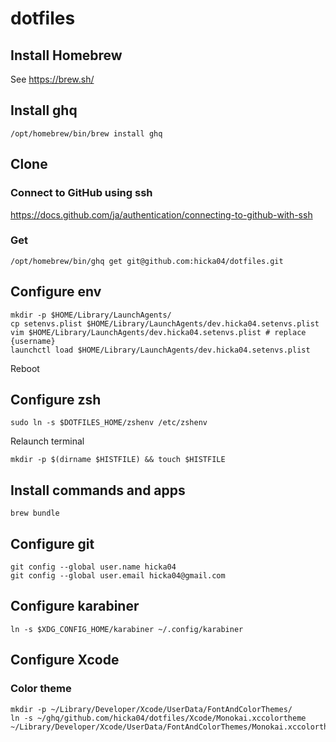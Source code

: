 # dotfiles
## Install Homebrew
See https://brew.sh/

## Install ghq
```
/opt/homebrew/bin/brew install ghq
```

## Clone
### Connect to GitHub using ssh
https://docs.github.com/ja/authentication/connecting-to-github-with-ssh

### Get
```
/opt/homebrew/bin/ghq get git@github.com:hicka04/dotfiles.git
```

## Configure env
```
mkdir -p $HOME/Library/LaunchAgents/
cp setenvs.plist $HOME/Library/LaunchAgents/dev.hicka04.setenvs.plist
vim $HOME/Library/LaunchAgents/dev.hicka04.setenvs.plist # replace {username}
launchctl load $HOME/Library/LaunchAgents/dev.hicka04.setenvs.plist
```

Reboot

## Configure zsh
```
sudo ln -s $DOTFILES_HOME/zshenv /etc/zshenv
```

Relaunch terminal

```
mkdir -p $(dirname $HISTFILE) && touch $HISTFILE
```

## Install commands and apps
```
brew bundle
```

## Configure git
```
git config --global user.name hicka04
git config --global user.email hicka04@gmail.com
```

## Configure karabiner
```
ln -s $XDG_CONFIG_HOME/karabiner ~/.config/karabiner
```

## Configure Xcode
### Color theme
```
mkdir -p ~/Library/Developer/Xcode/UserData/FontAndColorThemes/
ln -s ~/ghq/github.com/hicka04/dotfiles/Xcode/Monokai.xccolortheme ~/Library/Developer/Xcode/UserData/FontAndColorThemes/Monokai.xccolortheme
```
